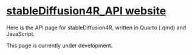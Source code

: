 # [stableDiffusion4R_API website](https://kumes.github.io/stableDiffusion4R_API/)

Here is the API page for stableDiffusion4R, written in Quarto (.qmd) and JavaScript.

This page is currently under development.


